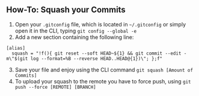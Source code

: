 ## How-To: Squash your Commits
1. Open your `.gitconfig` file, which is located in `~/.gitconfig` or simply open it in the CLI, typing `git config --global -e`
2. Add a new section containing the following line:
  
```
[alias]
  squash = "!f(){ git reset --soft HEAD~${1} && git commit --edit -m\"$(git log --format=%B --reverse HEAD..HEAD@{1})\"; };f"
```

3. Save your file and enjoy using the CLI command `git squash [Amount of Commits]`
4. To upload your squash to the remote you have to force push, using `git push --force [REMOTE] [BRANCH]`

